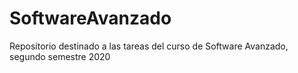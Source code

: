 # SoftwareAvanzado
Repositorio destinado a las tareas del curso de Software Avanzado, segundo semestre 2020
